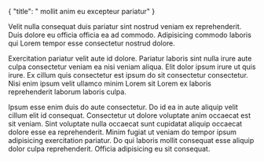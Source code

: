 {
  "title": " mollit anim eu excepteur pariatur"
}

Velit nulla consequat duis pariatur sint nostrud veniam ex reprehenderit. Duis dolore eu officia officia ea ad commodo. Adipisicing commodo laboris qui Lorem tempor esse consectetur nostrud dolore.

Exercitation pariatur velit aute id dolore. Pariatur laboris sint nulla irure aute culpa consectetur veniam ea nisi veniam aliqua. Elit dolor ipsum irure ut quis irure. Ex cillum quis consectetur est ipsum do sit consectetur consectetur. Nisi enim ipsum velit ullamco minim Lorem sit Lorem ex laboris reprehenderit laborum laboris culpa.

Ipsum esse enim duis do aute consectetur. Do id ea in aute aliquip velit cillum elit id consequat. Consectetur ut dolore voluptate anim occaecat est sit veniam. Sint voluptate nulla occaecat sunt cupidatat aliquip occaecat dolore esse ea reprehenderit. Minim fugiat ut veniam do tempor ipsum adipisicing exercitation pariatur. Do qui laboris mollit consequat esse aliquip dolor culpa reprehenderit. Officia adipisicing eu sit consequat.